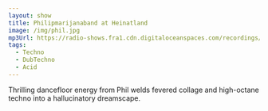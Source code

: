 ```yaml
---
layout: show
title: Philipmarijanaband at Heinatland
image: /img/phil.jpg
mp3Url: https://radio-shows.fra1.cdn.digitaloceanspaces.com/recordings/philip@fullbeans.radio/stream_20240309-233926_phil-at-heinatland_cut.mp3
tags:
  - Techno
  - DubTechno
  - Acid
---
```

Thrilling dancefloor energy from Phil welds fevered collage and high-octane techno into a hallucinatory dreamscape. 